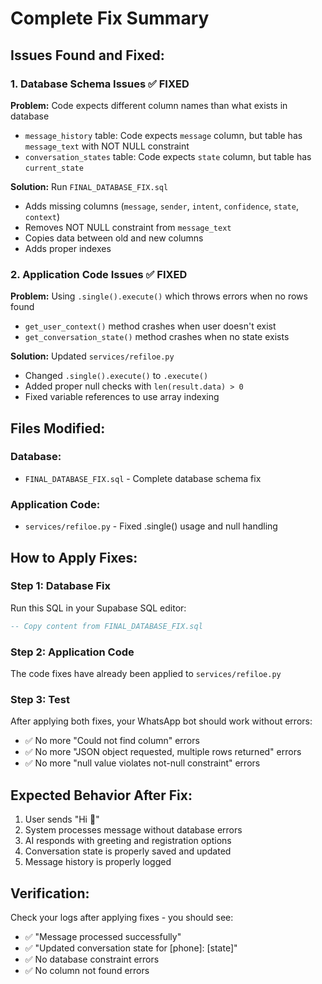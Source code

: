 # Complete Fix Summary

## Issues Found and Fixed:

### 1. Database Schema Issues ✅ FIXED

**Problem:** Code expects different column names than what exists in database

- `message_history` table: Code expects `message` column, but table has `message_text` with NOT NULL constraint
- `conversation_states` table: Code expects `state` column, but table has `current_state`

**Solution:** Run `FINAL_DATABASE_FIX.sql`

- Adds missing columns (`message`, `sender`, `intent`, `confidence`, `state`, `context`)
- Removes NOT NULL constraint from `message_text`
- Copies data between old and new columns
- Adds proper indexes

### 2. Application Code Issues ✅ FIXED

**Problem:** Using `.single().execute()` which throws errors when no rows found

- `get_user_context()` method crashes when user doesn't exist
- `get_conversation_state()` method crashes when no state exists

**Solution:** Updated `services/refiloe.py`

- Changed `.single().execute()` to `.execute()`
- Added proper null checks with `len(result.data) > 0`
- Fixed variable references to use array indexing

## Files Modified:

### Database:

- `FINAL_DATABASE_FIX.sql` - Complete database schema fix

### Application Code:

- `services/refiloe.py` - Fixed .single() usage and null handling

## How to Apply Fixes:

### Step 1: Database Fix

Run this SQL in your Supabase SQL editor:

```sql
-- Copy content from FINAL_DATABASE_FIX.sql
```

### Step 2: Application Code

The code fixes have already been applied to `services/refiloe.py`

### Step 3: Test

After applying both fixes, your WhatsApp bot should work without errors:

- ✅ No more "Could not find column" errors
- ✅ No more "JSON object requested, multiple rows returned" errors
- ✅ No more "null value violates not-null constraint" errors

## Expected Behavior After Fix:

1. User sends "Hi 👋"
2. System processes message without database errors
3. AI responds with greeting and registration options
4. Conversation state is properly saved and updated
5. Message history is properly logged

## Verification:

Check your logs after applying fixes - you should see:

- ✅ "Message processed successfully"
- ✅ "Updated conversation state for [phone]: [state]"
- ✅ No database constraint errors
- ✅ No column not found errors
